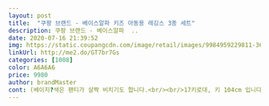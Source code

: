 ```yaml
---
layout: post 
title:  "쿠팡 브랜드 - 베이스알파 키즈 아동용 레깅스 3종 세트" 
description: 쿠팡 브랜드 - 베이스알파  ..
date: 2020-07-16 21:39:52 
img: https://static.coupangcdn.com/image/retail/images/9984959229811-36627be4-0352-4c6b-9f44-ccd5f30d0618.jpg 
linkUrl: http://me2.do/GT7br7Gs 
categories: [1008] 
color: A6A6A6 
price: 9980 
author: brandMaster 
cont: (베이지?색은 팬티가 살짝 비치기도 합니다.<br/><br/>17키로대, 키 104cm 입니다.<br/><br/>22개월 아기 키큰편이에요<br/>XL 괜찮을것같아서 입혀봤는데<br/><br/><br/>▪️가을용으로 적합해요<br/>▪️길이감도 좋구요.<br/> 한칸 접어입어도 예쁠듯해요<br/>▪️후기처럼 원단도 좋아요^^ 쭉쭉 늘어나는 싸구려 아닙니다<br/>가격 완전 착하죠 ㅋㅋㅋ3종에 이가격 초핫딜입니다.<br/><br/>가을용으로 딱이쥬 ㅋㅋㅋ<br/>간절기 잘 입힐것 같아요.<br/><br/>그래도 아이가 편하다고 해서 그냥 입히려구요.<br/>^^<br/>다만 다른 분들 상품평처럼<br/>레깅스로 입히려고 샀구요.<br/><br/> 
---
```

 